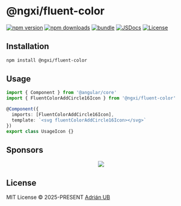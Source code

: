 # @ngxi/fluent-color

[![npm version][npm-version-src]][npm-version-href]
[![npm downloads][npm-downloads-src]][npm-downloads-href]
[![bundle][bundle-src]][bundle-href]
[![JSDocs][jsdocs-src]][jsdocs-href]
[![License][license-src]][license-href]

## Installation

```sh
npm install @ngxi/fluent-color
```

## Usage

```ts
import { Component } from '@angular/core'
import { FluentColorAddCircle16Icon } from '@ngxi/fluent-color'

@Component({
  imports: [FluentColorAddCircle16Icon],
  template: `<svg fluentColorAddCircle16Icon></svg>`
})
export class UsageIcon {}
```

## Sponsors

<p align="center">
  <a href="https://cdn.jsdelivr.net/gh/adrian-ub/static/sponsors.svg">
    <img src='https://cdn.jsdelivr.net/gh/adrian-ub/static/sponsors.svg'/>
  </a>
</p>

## License

MIT License © 2025-PRESENT [Adrián UB](https://github.com/adrian-ub)

<!-- Badges -->

[npm-version-src]: https://img.shields.io/npm/v/@ngxi/fluent-color?style=flat&colorA=080f12&colorB=1fa669
[npm-version-href]: https://npmjs.com/package/@ngxi/fluent-color
[npm-downloads-src]: https://img.shields.io/npm/dm/@ngxi/fluent-color?style=flat&colorA=080f12&colorB=1fa669
[npm-downloads-href]: https://npmjs.com/package/@ngxi/fluent-color
[bundle-src]: https://img.shields.io/bundlephobia/minzip/@ngxi/fluent-color?style=flat&colorA=080f12&colorB=1fa669&label=minzip
[bundle-href]: https://bundlephobia.com/result?p=@ngxi/fluent-color
[license-src]: https://img.shields.io/npm/l/@ngxi/fluent-color?style=flat&colorA=080f12&colorB=1fa669
[license-href]: https://github.com/adrian-ub/ngxi/blob/main/LICENSE
[jsdocs-src]: https://img.shields.io/badge/jsdocs-reference-080f12?style=flat&colorA=080f12&colorB=1fa669
[jsdocs-href]: https://www.jsdocs.io/package/@ngxi/fluent-color
